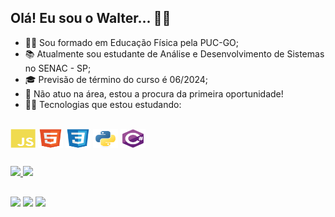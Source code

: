 ## Olá! Eu sou o Walter... 👋🙂

- 👨‍🎓 Sou formado em Educação Física pela PUC-GO;
- 📚 Atualmente sou estudante de Análise e Desenvolvimento de Sistemas no SENAC - SP;
- 🎓 Previsão de término do curso é 06/2024;
- 🙏 Não atuo na área, estou a procura da primeira oportunidade!
- 🧑‍💻 Tecnologias que estou estudando:

<div style="display: inline_block"><br>
  <img align="center" alt="Walter-Js" height="30" width="40" src="https://raw.githubusercontent.com/devicons/devicon/master/icons/javascript/javascript-plain.svg">
  <img align="center" alt="Walter-HTML" height="30" width="40" src="https://raw.githubusercontent.com/devicons/devicon/master/icons/html5/html5-original.svg">
  <img align="center" alt="Walter-CSS" height="30" width="40" src="https://raw.githubusercontent.com/devicons/devicon/master/icons/css3/css3-original.svg">
  <img align="center" alt="Walter-Python" height="30" width="40" src="https://raw.githubusercontent.com/devicons/devicon/master/icons/python/python-original.svg">
  <img align="center" alt="Walter-Csharp" height="30" width="40" src="https://raw.githubusercontent.com/devicons/devicon/master/icons/csharp/csharp-original.svg">
</div>

##

<div>
  <a href="https://github.com/Walter-Rodrigues">
  <img height="180em" src="https://github-readme-stats.vercel.app/api?username=Walter-Rodrigues&show_icons=true&theme=dracula&include_all_commits=true&count_private=true"/>
  <img height="180em" src="https://github-readme-stats.vercel.app/api/top-langs/?username=Walter-Rodrigues&layout=compact&langs_count=7&theme=dracula"/>
</div>

##

<a href="https://discord.com/channels/Waltao#6587" target="_blank"><img src="https://img.shields.io/badge/Discord-7289DA?style=for-the-badge&logo=discord&logoColor=white" target="_blank"></a> 
  <a href="mailto:devwalterrodrigues@outlook.com" target="_blank"><img src="https://img.shields.io/badge/Microsoft_Outlook-0078D4?style=for-the-badge&logo=microsoft-outlook&logoColor=white" target="_blank"></a>
  <a href="https://linkedin.com/in/walter-rodrigues-ab2116235" target="_blank"><img src="https://img.shields.io/badge/-LinkedIn-%230077B5?style=for-the-badge&logo=linkedin&logoColor=white" target="_blank"></a> 
